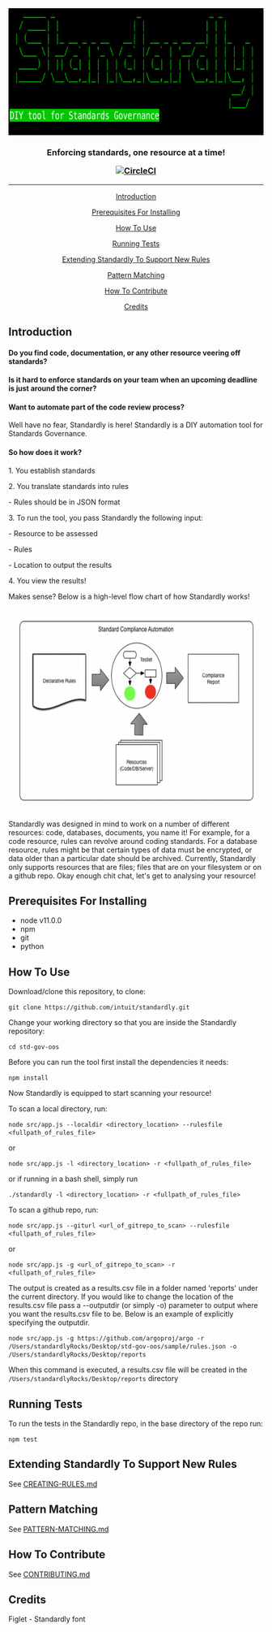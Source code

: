 <h3 align="center">
  <br>
  <img src="./imgs/StandardlyTempLogo.png" alt="StandardlyLogo" width="600" height="250">
  <br><br>
  Enforcing standards, one resource at a time!

<br>
<p align="center"><a href="https://circleci.com/gh/intuit/standardly"><img src="https://circleci.com/gh/intuit/standardly/tree/master.svg?style=svg&circle-token=b7f18b3f2f9a722cbbdb21ae9d973f38f23bf91e" alt="CircleCI" /></a></p>
</h3>

***

<div align="center">
    <p><a href="#introduction">Introduction</a></p>
    <p><a href="#prerequisites-for-installing">Prerequisites For Installing</a></p> 
    <p><a href="#how-to-use">How To Use</a></p>
    <p><a href="#running-tests">Running Tests</a></p>
    <p><a href="#extending-standardly-to-support-new-rules">Extending Standardly To Support New Rules</a></p>
    <p><a href="#pattern-matching">Pattern Matching</a></p> 
    <p><a href="#how-to-contribute">How To Contribute</a></p>
    <p><a href="#credits">Credits</a></p>
</div>


## Introduction
<h4>Do you find code, documentation, or any other resource veering off standards?</h4> 
<h4>Is it hard to enforce standards on your team when an upcoming deadline is just around the corner?</h4> 
<h4>Want to automate part of the code review process?</h4>
<p>Well have no fear, Standardly is here! Standardly is a DIY automation tool for Standards Governance.</p>

<h4>So how does it work?</h4>
<p>1. You establish standards</p>
<p>2. You translate standards into rules</p>
<p>  - Rules should be in JSON format</p>
<p>3. To run the tool, you pass Standardly the following input:</p>
<p>  - Resource to be assessed</p>
<p>  - Rules</p>
<p>  - Location to output the results</p>
<p>4. You view the results! </p>
<p>Makes sense? Below is a high-level flow chart of how Standardly works!</p>
<img aling="center" src="./imgs/StandardlyFlow.png" alt="Flow of how Standardly works" width="600" height="400">

<p>Standardly was designed in mind to work on a number of different resources: code, databases, documents, you name it! For example, for a code resource, rules can revolve around coding standards. For a database resource, rules might be that certain types of data must be encrypted, or data older than a particular date should be archived. Currently, Standardly only supports resources that are files; files that are on your filesystem or on a github repo. Okay enough chit chat, let's get to analysing your resource!</p>

## Prerequisites For Installing
* node v11.0.0
* npm
* git
* python

## How To Use
Download/clone this repository, to clone:

```
git clone https://github.com/intuit/standardly.git 
```

Change your working directory so that you are inside the Standardly repository:

```
cd std-gov-oos
```

Before you can run the tool first install the dependencies it needs:

```
npm install 
```

Now Standardly is equipped to start scanning your resource! 
<p>To scan a local directory, run: </p>

```
node src/app.js --localdir <directory_location> --rulesfile <fullpath_of_rules_file>
```

or 

```
node src/app.js -l <directory_location> -r <fullpath_of_rules_file>
```

or if running in a bash shell, simply run

```
./standardly -l <directory_location> -r <fullpath_of_rules_file>
```


To scan a github repo, run:

```
node src/app.js --giturl <url_of_gitrepo_to_scan> --rulesfile <fullpath_of_rules_file>
```

or 

```
node src/app.js -g <url_of_gitrepo_to_scan> -r <fullpath_of_rules_file>
```

The output is created as a results.csv file in a folder named 'reports' under the current directory. If you would like to 
change the location of  the results.csv file pass a --outputdir (or simply -o) parameter to output where you want the 
results.csv file to be. Below is an example of explicitly specifying the outputdir. 

```
node src/app.js -g https://github.com/argoproj/argo -r /Users/standardlyRocks/Desktop/std-gov-oos/sample/rules.json -o /Users/standardlyRocks/Desktop/reports
```

When this command is executed, a results.csv file will be created in the ```/Users/standardlyRocks/Desktop/reports``` directory

## Running Tests
To run the tests in the Standardly repo, in the base directory of the repo run:

```
npm test
```

## Extending Standardly To Support New Rules
See [CREATING-RULES.md](docs/CREATING-RULES.md) 

## Pattern Matching
See [PATTERN-MATCHING.md](deps/py/PATTERN-MATCHING.md)

## How To Contribute
See [CONTRIBUTING.md](CONTRIBUTING.md) 

## Credits
Figlet - Standardly font
